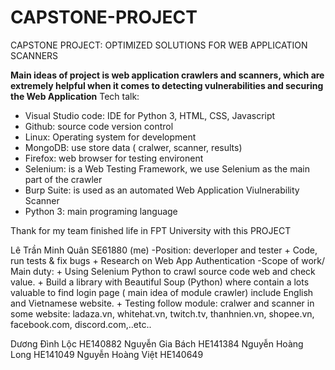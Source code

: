 # CAPSTONE-PROJECT
CAPSTONE PROJECT: OPTIMIZED SOLUTIONS FOR WEB APPLICATION SCANNERS

**Main ideas of project is web application crawlers and scanners, which are extremely helpful when it comes to detecting vulnerabilities and securing the Web Application**
Tech talk: 
  - Visual Studio code:  IDE for Python 3, HTML, CSS, Javascript
  - Github: source code version control
  - Linux: Operating system for development
  - MongoDB: use store data ( cralwer, scanner, results)
  - Firefox: web browser for testing environent
  - Selenium: is a Web Testing Framework, we use Selenium as the main part of the crawler
  - Burp Suite: is used as an automated Web Application Viulnerability Scanner
  - Python 3: main programing language

Thank for my team finished life in FPT University with this PROJECT

Lê Trần Minh Quân SE61880 (me)
      -Position: deverloper and tester
        + Code, run tests & fix bugs
        + Research on Web App Authentication
      -Scope of work/ Main duty:
        + Using Selenium Python to crawl source code web and check value.
        + Build a library with Beautiful Soup (Python) where contain a lots valuable to find login page ( main idea of module crawler) include English and Vietnamese website.
        + Testing follow module: cralwer and scanner in some website: ladaza.vn, whitehat.vn, twitch.tv, thanhnien.vn, shopee.vn, facebook.com, discord.com,..etc..
        
        
Dương Đình Lộc HE140882
Nguyễn Gia Bách HE141384
Nguyễn Hoàng Long HE141049
Nguyễn Hoàng Việt HE140649



